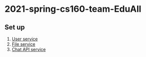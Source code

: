 # 2021-spring-cs160-team-EduAll

## Set up
1. [User service](https://github.com/bubblemans/2021-spring-cs160-team-EduAll/blob/main/backend/springCrudAPI/README.md)
2. [File service](https://github.com/bubblemans/2021-spring-cs160-team-EduAll/tree/main/backend/file)
3. [Chat API service](https://github.com/bubblemans/2021-spring-cs160-team-EduAll/tree/main/backend/chat-api)
